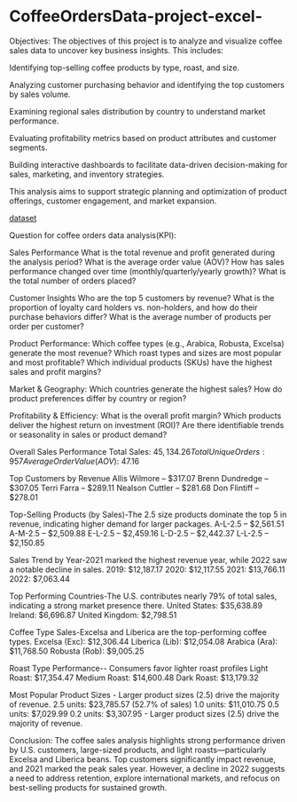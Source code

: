 # CoffeeOrdersData-project-excel-

Objectives:
The objectives of this project is to analyze and visualize coffee sales data to uncover key business insights. This includes:

Identifying top-selling coffee products by type, roast, and size.

Analyzing customer purchasing behavior and identifying the top customers by sales volume.

Examining regional sales distribution by country to understand market performance.

Evaluating profitability metrics based on product attributes and customer segments.

Building interactive dashboards to facilitate data-driven decision-making for sales, marketing, and inventory strategies.

This analysis aims to support strategic planning and optimization of product offerings, customer engagement, and market expansion.

<a href="https://github.com/kaliyaperumal-ca/CoffeeOrdersData-project-excel-/blob/main/Screenshot%20(223)copy-imageonline.co-merged%20(4).png">dataset</a>






Question for coffee orders data analysis(KPI):

 Sales Performance
What is the total revenue and profit generated during the analysis period?
What is the average order value (AOV)?
How has sales performance changed over time (monthly/quarterly/yearly growth)?
What is the total number of orders placed?

 Customer Insights
Who are the top 5 customers by revenue?
What is the proportion of loyalty card holders vs. non-holders, and how do their purchase behaviors differ?
What is the average number of products per order per customer?

 Product Performance:
Which coffee types (e.g., Arabica, Robusta, Excelsa) generate the most revenue?
Which roast types and sizes are most popular and most profitable?
Which individual products (SKUs) have the highest sales and profit margins?

 Market & Geography:
Which countries generate the highest sales?
How do product preferences differ by country or region?

Profitability & Efficiency:
What is the overall profit margin?
Which products deliver the highest return on investment (ROI)?
Are there identifiable trends or seasonality in sales or product demand?


Overall Sales Performance
Total Sales: $45,134.26
Total Unique Orders: 957
Average Order Value (AOV): ~$47.16

Top Customers by Revenue
Allis Wilmore – $317.07
Brenn Dundredge – $307.05
Terri Farra – $289.11
Nealson Cuttler – $281.68
Don Flintiff – $278.01

 Top-Selling Products (by Sales)-The 2.5 size products dominate the top 5 in revenue, indicating higher demand for larger packages.
A-L-2.5 – $2,561.51
A-M-2.5 – $2,509.88
E-L-2.5 – $2,459.16
L-D-2.5 – $2,442.37
L-L-2.5 – $2,150.85

Sales Trend by Year-2021 marked the highest revenue year, while 2022 saw a notable decline in sales.
2019: $12,187.17
2020: $12,117.55
2021: $13,766.11 
2022: $7,063.44 

Top Performing Countries-The U.S. contributes nearly 79% of total sales, indicating a strong market presence there.
United States: $35,638.89 
Ireland: $6,696.87
United Kingdom: $2,798.51

Coffee Type Sales-Excelsa and Liberica are the top-performing coffee types.
Excelsa (Exc): $12,306.44
Liberica (Lib): $12,054.08
Arabica (Ara): $11,768.50
Robusta (Rob): $9,005.25

 Roast Type Performance-- Consumers favor lighter roast profiles
Light Roast: $17,354.47
Medium Roast: $14,600.48
Dark Roast: $13,179.32

Most Popular Product Sizes - Larger product sizes (2.5) drive the majority of revenue.
2.5 units: $23,785.57 (52.7% of sales)
1.0 units: $11,010.75
0.5 units: $7,029.99
0.2 units: $3,307.95 - Larger product sizes (2.5) drive the majority of revenue.

Conclusion:
The coffee sales analysis highlights strong performance driven by U.S. customers, large-sized products, and light roasts—particularly Excelsa and Liberica beans. Top customers significantly impact revenue, and 2021 marked the peak sales year. However, a decline in 2022 suggests a need to address retention, explore international markets, and refocus on best-selling products for sustained growth.









